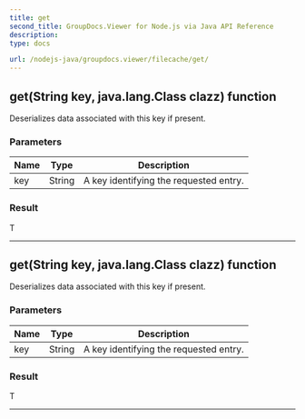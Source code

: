 ```yaml
---
title: get
second_title: GroupDocs.Viewer for Node.js via Java API Reference
description: 
type: docs

url: /nodejs-java/groupdocs.viewer/filecache/get/
---
```


## get(String key, java.lang.Class<T> clazz)  function

 Deserializes data associated with this key if present.
 

### Parameters

| Name | Type | Description |
| --- | --- | --- |
| key | String | A key identifying the requested entry. |

### Result
T


---


## get(String key, java.lang.Class<T> clazz)  function

 Deserializes data associated with this key if present.
 

### Parameters

| Name | Type | Description |
| --- | --- | --- |
| key | String | A key identifying the requested entry. |

### Result
T


---


